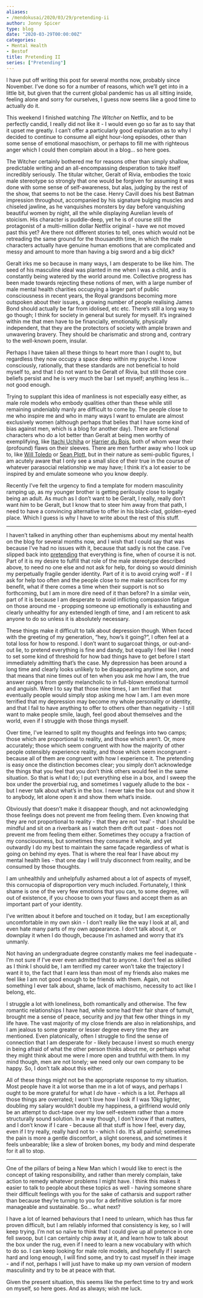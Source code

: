 ```yaml
---
aliases:
- /mendokusai/2020/03/29/pretending-ii
author: Jonny Spicer
type: blog
date: "2020-03-29T00:00:00Z"
categories:
- Mental Health
- Bestof
title: Pretending II
series: ["Pretending"]
---
```

I have put off writing this post for several months now, probably since November. I’ve done so for a number of reasons, which we’ll get into in a little bit, but given that the current global pandemic has us all sitting inside, feeling alone and sorry for ourselves, I guess now seems like a good time to actually do it.

This weekend I finished watching *The Witcher* on Netflix, and to be perfectly candid, I really did not like it - I would even go so far as to say that it upset me greatly. I can’t offer a particularly good explanation as to why I decided to continue to consume all eight hour-long episodes, other than some sense of emotional masochism, or perhaps to fill me with righteous anger which I could then complain about in a blog... so here goes.

The Witcher certainly bothered me for reasons other than simply shallow, predictable writing and an all-encompassing desperation to take itself incredibly seriously. The titular witcher, Geralt of Rivia, embodies the toxic male stereotype so strongly that one would be forgiven for assuming it was done with some sense of self-awareness, but alas, judging by the rest of the show, that seems to not be the case. Henry Cavill does his best Batman impression throughout, accompanied by his signature bulging muscles and chiseled jawline, as he vanquishes monsters by day before vanquishing beautiful women by night, all the while displaying Aurelian levels of stoicism. His character is puddle-deep, yet he is of course still the protagonist of a multi-million dollar Netflix original - have we not moved past this yet? Are there not different stories to tell, ones which would not be retreading the same ground for the thousandth time, in which the male characters actually have genuine human emotions that are complicated and messy and amount to more than having a big sword and a big dick?

Geralt irks me so because in many ways, I am desperate to be like him. The seed of his masculine ideal was planted in me when I was a child, and is constantly being watered by the world around me. Collective progress has been made towards rejecting these notions of men, with a large number of male mental health charities occupying a larger part of public consciousness in recent years, the Royal grandsons becoming more outspoken about their issues, a growing number of people realising James Bond should actually be far from idolised, etc etc. There’s still a long way to go though; I think for society in general but surely for myself. It’s ingrained within me that men have to be financially, emotionally, physically independent, that they are the protectors of society with ample brawn and unwavering bravery. They should be charismatic and strong and, contrary to the well-known poem, insular.

Perhaps I have taken all these things to heart more than I ought to, but regardless they now occupy a space deep within my psyche. I know consciously, rationally, that these standards are not beneficial to hold myself to, and that I do not want to be Geralt of Rivia, but still those core beliefs persist and he is very much the bar I set myself; anything less is… not good enough.

Trying to supplant this idea of manliness is not especially easy either, as male role models who embody qualities other than these while still remaining undeniably manly are difficult to come by. The people close to me who inspire me and who in many ways I want to emulate are almost exclusively women (although perhaps that belies that I have some kind of bias against men, which is a blog for another day). There are fictional characters who do a lot better than Geralt at being men worthy of exemplifying, like [Itachi Uchiha](/blog/itachi-uchiha) or [Harrier du Bois](/blog/disco-elysium), both of whom wear their (profound) flaws on their sleeves. There are men further away who I look up to, like [Will Toledo](/blog/twin-fantasy-2018) or [Sean Plott,](/blog/day9-daily-100) but in their nature as semi-public figures, I am acutely aware that I only see a small slice of their true in the course of whatever parasocial relationship we may have; I think it’s a lot easier to be inspired by and emulate someone who you know deeply.

Recently I’ve felt the urgency to find a template for modern masculinity ramping up, as my younger brother is getting perilously close to legally being an adult. As much as I don’t want to be Geralt, I really, really don’t want *him* to be Geralt, but I know that to steer him away from that path, I need to have a convincing alternative to offer in his black-clad, golden-eyed place. Which I guess is why I have to write about the rest of this stuff.

---

I haven’t talked in anything other than euphemisms about my mental health on the blog for several months now, and I wish that I could say that was because I’ve had no issues with it, because that sadly is not the case. I’ve slipped back into [pretending](/blog/pretending) that everything is fine, when of course it is not. Part of it is my desire to fulfill that role of the male stereotype described above, to need no one else and not ask for help, for doing so would diminish my perpetually fragile gender identity. Part of it is to avoid crying wolf - if I ask for help too often and the people close to me make sacrifices for my benefit, what if there comes a time when their support is not so forthcoming, but I am in more dire need of it than before? In a similar vein, part of it is because I am desperate to avoid inflicting compassion fatigue on those around me - propping someone up emotionally is exhausting and clearly unhealthy for any extended length of time, and I am reticent to ask anyone to do so unless it is absolutely necessary.

These things make it difficult to talk about depression though. When faced with the greeting of my generation, “hey, how’s it going?”, I often feel at a total loss for how to respond. I don’t want to sugarcoat things, or out-and-out lie, to pretend everything is fine and dandy, but equally I feel like I need to set some kind of threshold for how bad things have to get before I start immediately admitting that’s the case. My depression has been around a long time and clearly looks unlikely to be disappearing anytime soon, and that means that nine times out of ten when you ask me how I am, the true answer ranges from gently melancholic to in full-blown emotional turmoil and anguish. Were I to say that those nine times, I am terrified that eventually people would simply stop asking me how I am. I am even more terrified that my depression may become my whole personality or identity, and that I fail to have anything to offer to others other than negativity - I still want to make people smile, laugh, feel good about themselves and the world, even if I struggle with those things myself.

Over time, I’ve learned to split my thoughts and feelings into two camps; those which are proportional to reality, and those which aren’t. Or, more accurately; those which seem congruent with how the majority of other people ostensibly experience reality, and those which seem incongruent - because all of them are congruent with how I experience it. The pretending is easy once the distinction becomes clear; you simply don’t acknowledge the things that you feel that you don’t think others would feel in the same situation. So that is what I do; I put everything else in a box, and I sweep the box under the proverbial rug, and sometimes I vaguely allude to the box - but I never talk about what’s in the box. I never take the box out and show it to anybody, let alone open it and show them what’s inside.

Obviously that doesn’t make it disappear though, and not acknowledging those feelings does not prevent me from feeling them. Even knowing that they are not proportional to reality - that they are not ‘real’ - that I should be mindful and sit on a riverbank as I watch them drift out past - does not prevent me from feeling them either. Sometimes they occupy a fraction of my consciousness, but sometimes they consume it whole, and yet outwardly I do my best to maintain the same façade regardless of what is going on behind my eyes. That is where the real fear I have about my mental health lies - that one day I will truly disconnect from reality, and be consumed by those thoughts.

I am unhealthily and unhelpfully ashamed about a lot of aspects of myself, this cornucopia of disproportion very much included. Fortunately, I think shame is one of the very few emotions that you can, to some degree, will out of existence, if you choose to own your flaws and accept them as an important part of your identity.

I’ve written about it before and touched on it today, but I am exceptionally uncomfortable in my own skin - I don’t really like the way I look at all, and even hate many parts of my own appearance. I don’t talk about it, or downplay it when I do though, because I’m ashamed and worry that it’s unmanly.

Not having an undergraduate degree constantly makes me feel inadequate - I’m not sure if I’ve ever even admitted that to anyone. I don’t feel as skilled as I think I should be, I am terrified my career won’t take the trajectory I want it to, the fact that I earn less than most of my friends also makes me feel like I am not good enough to be friends with them. Again, not something I ever talk about, shame, lack of machismo, necessity to act like I belong, etc.

I struggle a lot with loneliness, both romantically and otherwise. The few romantic relationships I have had, while some had their fair share of tumult, brought me a sense of peace, security and joy that few other things in my life have. The vast majority of my close friends are also in relationships, and I am jealous to some greater or lesser degree every time they are mentioned. Even platonically, often I struggle to find the sense of connection that I am desperate for - likely because I invest so much energy in being afraid of what the other person thinks about me, or perhaps what they might think about me were I more open and truthful with them. In my mind though, men are not lonely; we need only our own company to be happy. So, I don’t talk about this either.

All of these things might not be the appropriate response to my situation. Most people have it a lot worse than me in a lot of ways, and perhaps I ought to be more grateful for what I *do* have - which is a lot. Perhaps all those things are overrated; I won’t love how I look if I was 10kg lighter, doubling my salary wouldn’t double my happiness, a girlfriend would only be an attempt to duct-tape over my low self-esteem rather than a more structurally sound solution. In a way though, I don’t know if that matters, and I don’t know if I care - because all that stuff is how I feel, every day, even if I try really, really hard not to - which I do. It’s all painful; sometimes the pain is more a gentle discomfort, a slight soreness, and sometimes it feels unbearable; like a slew of broken bones, my body and mind desperate for it all to stop.

---

One of the pillars of being a New Man which I would like to erect is the concept of taking responsibility, and rather than merely complain, take action to remedy whatever problems I might have. I think this makes it easier to talk to people about these topics as well - having someone share their difficult feelings with you for the sake of catharsis and support rather than because they’re turning to you for a definitive solution is far more manageable and sustainable. So… what next?

I have a lot of learned behaviours that I need to unlearn, which has thus far proven difficult, but I am reliably informed that consistency is key, so I will keep trying. I’m not so naïve to think that I could give up all pretence in one fell swoop, but I can certainly chip away at it, and learn how to talk about the box under the rug, even if I need to learn a new vocabulary with which to do so. I can keep looking for male role models, and hopefully if I search hard and long enough, I will find some, and try to cast myself in their image - and if not, perhaps I will just have to make up my own version of modern masculinity and try to be at peace with that.

Given the present situation, this seems like the perfect time to try and work on myself, so here goes. And as always; wish me luck.

